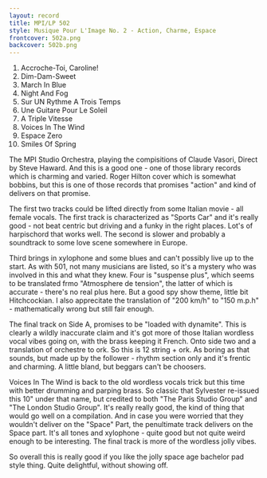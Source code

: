```yaml
---
layout: record
title: MPI/LP 502
style: Musique Pour L'Image No. 2 - Action, Charme, Espace
frontcover: 502a.png
backcover: 502b.png
---
```


1. Accroche-Toi, Caroline!
1. Dim-Dam-Sweet
1. March In Blue
1. Night And Fog
1. Sur UN Rythme A Trois Temps
1. Une Guitare Pour Le Soleil
1. A Triple Vitesse
1. Voices In The Wind
1. Espace Zero
1. Smiles Of Spring

The MPI Studio Orchestra, playing the compisitions of Claude Vasori, Direct by Steve Haward. And this is a good
one - one of those library records which is charming and varied. Roger Hilton cover which is somewhat bobbins, but
this is one of those records that promises "action" and kind of delivers on that promise.

The first two tracks could be lifted directly from some Italian movie - all female vocals. The first track is characterized
as "Sports Car" and it's really good - not beat centric but driving and a funky in the right places. Lot's of harpischord 
that works well. The second is slower and probably a soundtrack to some love scene somewhere in Europe.

Third brings in xylophone and some blues and can't possibly live up to the start. As with 501, not many musicians are
listed, so it's a mystery who was involved in this and what they knew. Four is "suspense plus", which seems to be
translated frmo "Atmosphere de tension", the latter of which is accurate - there's no real plus here. But a
good spy show theme, little bit Hitchcockian. I also apprecitate the translation of "200 km/h" to "150 m.p.h" - mathematically
wrong but still fair enough.

The final track on Side A, promises to be "loaded with dynamite". This is clearly a wildly inaccurate claim and it's got
more of those Italian wordless vocal vibes going on, with the brass keeping it French. Onto side two and a translation of
orchestre to ork. So this is 12 string + ork. As boring as that sounds, but made up by the follower - rhythm section only and it's
frentic and charming. A little bland, but beggars can't be choosers.

Voices In The Wind is back to the old wordless vocals trick but this time with better drumming and parping brass. So classic that
Sylvester re-issued this 10" under that name, but credited to both "The Paris Studio Group" and "The London Studio Group". It's
really really good, the kind of thing that would go well on a compilation. And in case you were worried that they wouldn't deliver on the "Space" Part, the penultimate track delivers on the Space part. It's
all tones and xylophone - quite good but not quite weird enough to be interesting. The final track is more of the wordless jolly vibes.

So overall this is really good if you like the jolly space age bachelor pad style thing. Quite delightful, without showing off.